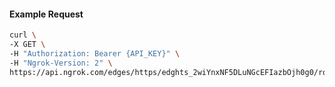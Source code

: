 <!-- Code generated for API Clients. DO NOT EDIT. -->

#### Example Request

```bash
curl \
-X GET \
-H "Authorization: Bearer {API_KEY}" \
-H "Ngrok-Version: 2" \
https://api.ngrok.com/edges/https/edghts_2wiYnxNF5DLuNGcEFIazbOjh0g0/routes/edghtsrt_2wiYnsK9o6SmHxtRPlRd97H9nGq/traffic_policy
```
